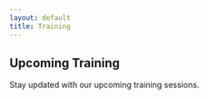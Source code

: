 ```yaml
---
layout: default
title: Training
---
```


## Upcoming Training

Stay updated with our upcoming training sessions.